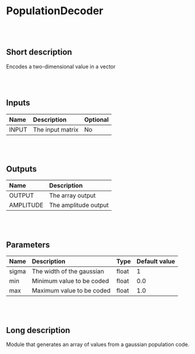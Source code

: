 # PopulationDecoder


<br><br>
## Short description

Encodes a two-dimensional value in a vector

<br><br>

## Inputs

|Name|Description|Optional|
|:----|:-----------|:-------|
|INPUT|The input matrix|No|

<br><br>

## Outputs

|Name|Description|
|:----|:-----------|
|OUTPUT|The array output|
|AMPLITUDE|The amplitude output|

<br><br>

## Parameters

|Name|Description|Type|Default value|
|:----|:-----------|:----|:-------------|
|sigma|The width of the gaussian|float|1|
|min|Minimum value to be coded|float|0.0|
|max|Maximum value to be coded|float|1.0|

<br><br>
## Long description
Module that generates an array of values from a gaussian population code.